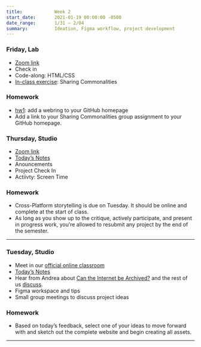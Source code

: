 ```yaml
---
title:            Week 2
start_date:       2021-01-19 00:00:00 -0500
date_range:       1/31 – 2/04
summary:          Ideation, Figma workflow, project development
---
```


### Friday, Lab

- [Zoom link](https://NewSchool.zoom.us/my/catangui)
- Check in
- Code-along: HTML/CSS
- [In-class exercise](https://www.dropbox.com/scl/fi/lwkuvarhzcj50mjk72fyi/Week-2_-In-class-exercise-Sharing-Commonalities.paper?dl=0&rlkey=bfq9fbm1zx46h0uvvkb0g4nis): Sharing Commonalities

### Homework

- [hw1](https://www.dropbox.com/scl/fi/qermsddpnp714lrjavuvj/hw1-–-Webring.paper?dl=0&rlkey=3ktlz48hyfxijhpflif8su57l): add a webring to your GitHub homepage
- Add a link to your Sharing Commonalities group assignment to your GitHub homepage.

### Thursday, Studio

- [Zoom link](https://newschool.zoom.us/my/nikafisher)
- [Today&rsquo;s Notes](https://paper.dropbox.com/doc/S22-CI2-Week-2-Class-2-Cross-platform-Storytelling--BbOKIKhhpEE9WETTuzcqaucpAQ-8ZkST5dvuarPqMsISMA00)
- Anouncements
- Project Check In
- Actiivty: Screen Time


### Homework
- Cross-Platform storytelling is due on Tuesday. It should be online and complete at the start of class.
- As long as you show up to the critique, actively participate, and present in progress work, you&rsquo;re allowed to resubmit any project by the end of the semester.

---

### Tuesday, Studio

- Meet in our [official online classroom](https://newschool.zoom.us/my/nikafisher)
- [Today&rsquo;s Notes](https://paper.dropbox.com/doc/S22-CI2-Week-2-Class-1-Cross-platform-Storytelling--BbFwTl7~zocgIvkx1qz3ZV0vAQ-slhL4qyugSGbCWZESQ7kK)
- Hear from Andrea about [Can the Internet be Archived?](https://www.newyorker.com/magazine/2015/01/26/cobweb) and the rest of us [discuss](https://paper.dropbox.com/doc/Parsons-Core-Interaction-S21-Reading-Reflections--BDjQoiLRy7BRRDUZrmuPfn0uAQ-WRC1vWjkMj6DPWDHQKuTU).
- Figma workspace and tips
- Small group meetings to discuss project ideas

### Homework
- Based on today&rsquo;s feedback, select one of your ideas to move forward with and sketch out the complete website and begin creating all assets.

---